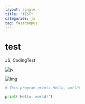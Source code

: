 ```yaml
---
layout: single
title: "TEST"
categories: js
tag: fastcampus
---
```


# test

JS, CodingTest

![js](https://blog.kakaocdn.net/dn/csZiIk/btq1e7xYFyI/2r4kTj52qVrtu6VyIwnKDk/img.png)

![img](../images/2022-02-03-test/boj-og-1200.png)

```python
# This program prints Hello, world!

print('Hello, world!')
```
